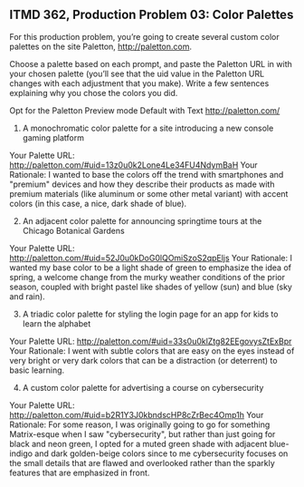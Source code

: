## ITMD 362, Production Problem 03: Color Palettes

For this production problem, you’re going to create several custom color palettes on the site
Paletton, http://paletton.com.

Choose a palette based on each prompt, and paste the Paletton URL in with your chosen palette
(you’ll see that the uid value in the Paletton URL changes with each adjustment that you make).
Write a few sentences explaining why you chose the colors you did.

Opt for the Paletton Preview mode Default with Text http://paletton.com/

1. A monochromatic color palette for a site introducing a new console gaming platform

Your Palette URL: http://paletton.com/#uid=13z0u0k2Lone4Le34FU4NdymBaH
Your Rationale: I wanted to base the colors off the trend with smartphones and "premium" devices and how they describe their products as made with premium materials (like aluminum or some other metal variant) with accent colors (in this case, a nice, dark shade of blue).

2. An adjacent color palette for announcing springtime tours at the Chicago Botanical Gardens

Your Palette URL: http://paletton.com/#uid=52J0u0kDoG0lQOmiSzoS2qpEljs
Your Rationale: I wanted my base color to be a light shade of green to emphasize the idea of spring, a welcome change from the murky weather conditions of the prior season, coupled with bright pastel like shades of yellow (sun) and blue (sky and rain).

3. A triadic color palette for styling the login page for an app for kids to learn the alphabet

Your Palette URL: http://paletton.com/#uid=33s0u0klZtg82EEgovysZtExBpr
Your Rationale: I went with subtle colors that are easy on the eyes instead of very bright or very dark colors that can be a distraction (or deterrent) to basic learning.

4. A custom color palette for advertising a course on cybersecurity

Your Palette URL: http://paletton.com/#uid=b2R1Y3J0kbndscHP8cZrBec4Omp1h
Your Rationale: For some reason, I was originally going to go for something Matrix-esque when I saw "cybersecurity", but rather than just going for black and neon green, I opted for a muted green shade with adjacent blue-indigo and dark golden-beige colors since to me cybersecurity focuses on the small details that are flawed and overlooked rather than the sparkly features that are emphasized in front.
